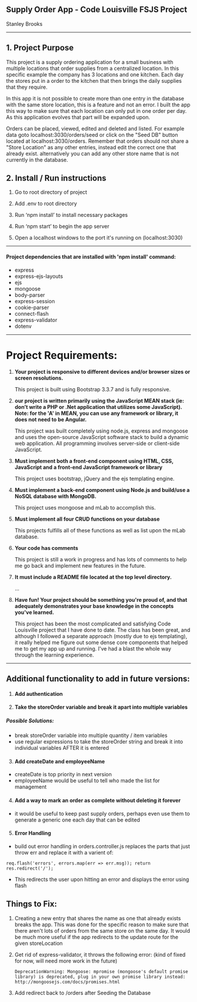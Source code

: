 ## Supply Order App - Code Louisville FSJS Project
Stanley Brooks

***

## 1. Project Purpose

This project is a supply ordering application for a small business with multiple locations that order supplies from a centralized location.  In this specific example the company has 3 locations and one kitchen.  Each day the stores put in a order to the kitchen that then brings the daily supplies that they require.

In this app it is not possible to create more than one entry in the database with the same store location, this is a feature and not an error.  I built the app this way to make sure that each location can only put in one order per day.  As this application evolves that part will be expanded upon.

Orders can be placed, viewed, edited and deleted and listed.  For example data goto localhost:3030/orders/seed or click on the "Seed DB" button located at localhost:3030/orders.  Remember that orders should not share a "Store Location" as any other entries, instead edit the correct one that already exist. alternatively you can add any other store name that is not currently in the database.


## 2. Install / Run instructions

1. Go to root directory of project

2. Add .env to root directory

3. Run ‘npm install’ to install necessary packages

4. Run ‘npm start’ to begin the app server

5. Open a localhost windows to the port it's running on (localhost:3030)


***

#### Project dependencies that are installed with 'npm install' command:

+ express
+ express-ejs-layouts
+ ejs
+ mongoose
+ body-parser
+ express-session
+ cookie-parser
+ connect-flash
+ express-validator
+ dotenv


***

# Project Requirements:

1. **Your project is responsive to different devices and/or browser sizes or screen resolutions.**

    This project is built using Bootstrap 3.3.7 and is fully responsive.


2. **our project is written primarily using the JavaScript MEAN stack (ie: don’t write a PHP or .Net application that utilizes some JavaScript). Note: for the 'A' in MEAN, you can use any framework or library, it does not need to be Angular.**

    This project was built completely using node.js, express and mongoose and uses the open-source JavaScript software stack to build a dynamic web application.  All programming involves server-side or client-side JavaScript.


3. **Must implement both a front-end component using HTML, CSS, JavaScript and a front-end JavaScript framework or library**

    This project uses bootstrap, jQuery and the ejs templating engine.


4. **Must implement a back-end component using Node.js and build/use a NoSQL database with MongoDB.**

    This project uses mongoose and mLab to accomplish this.


5. **Must implement all four CRUD functions on your database**

    This projects fulfills all of these functions as well as list upon the mLab database.


6. **Your code has comments**

    This project is still a work in progress and has lots of comments to help me go back and implement new features in the future.


7. **It must include a README file located at the top level directory.**

    ...


8. **Have fun! Your project should be something you're proud of, and that adequately demonstrates your base knowledge in the concepts you've learned.**

    This project has been the most complicated and satisfying Code Louisville project that I have done to date.  The class has been great, and although I followed a separate approach (mostly due to ejs templating), it really helped me figure out some dense core components that helped me to get my app up and running.  I've had a blast the whole way through the learning experience.


***

## Additional functionality to add in future versions:


1. #### Add authentication


2. #### Take the storeOrder variable and break it apart into multiple variables

##### Possible Solutions:
+ break storeOrder variable into multiple quantity / item variables
+ use regular expressions to take the storeOrder string and break it into individual variables AFTER it is entered

3. #### Add createDate and employeeName

+ createDate is top priority in next version
+ employeeName would be useful to tell who made the list for management

4. #### Add a way to mark an order as complete without deleting it forever

+ it would be useful to keep past supply orders, perhaps even use them to generate a generic one each day that can be edited


5. #### Error Handling

+ build out error handling in orders.controller.js  replaces the parts that just throw err and replace it with a varient of:

`req.flash('errors', errors.map(err => err.msg)); return res.redirect('/');`

+ This redirects the user upon hitting an error and displays the error using flash


## Things to Fix:

1.  Creating a new entry that shares the name as one that already exists breaks the app.  This was done for the specific reason to make sure that there aren't lots of orders from the same store on the same day.  It would be much more useful if the app redirects to the update route for the given storeLocation

2.  Get rid of express-validator, it throws the following error: (kind of fixed for now, will need more work in the future)

    `DeprecationWarning: Mongoose: mpromise (mongoose's default promise library) is deprecated, plug in your own promise library instead: http://mongoosejs.com/docs/promises.html`
3.  Add redirect back to /orders after Seeding the Database
